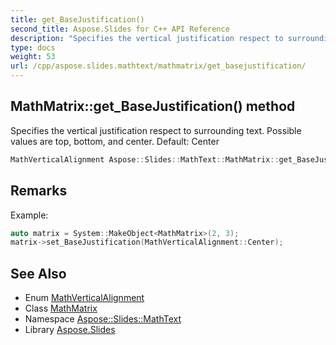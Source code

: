 ```yaml
---
title: get_BaseJustification()
second_title: Aspose.Slides for C++ API Reference
description: "Specifies the vertical justification respect to surrounding text. Possible values are top, bottom, and center. Default: Center"
type: docs
weight: 53
url: /cpp/aspose.slides.mathtext/mathmatrix/get_basejustification/
---
```

## MathMatrix::get_BaseJustification() method


Specifies the vertical justification respect to surrounding text. Possible values are top, bottom, and center. Default: Center

```cpp
MathVerticalAlignment Aspose::Slides::MathText::MathMatrix::get_BaseJustification() override
```

## Remarks


Example: 
```cpp
auto matrix = System::MakeObject<MathMatrix>(2, 3);
matrix->set_BaseJustification(MathVerticalAlignment::Center);
```

## See Also

* Enum [MathVerticalAlignment](../mathverticalalignment/)
* Class [MathMatrix](./)
* Namespace [Aspose::Slides::MathText](../)
* Library [Aspose.Slides](../../)